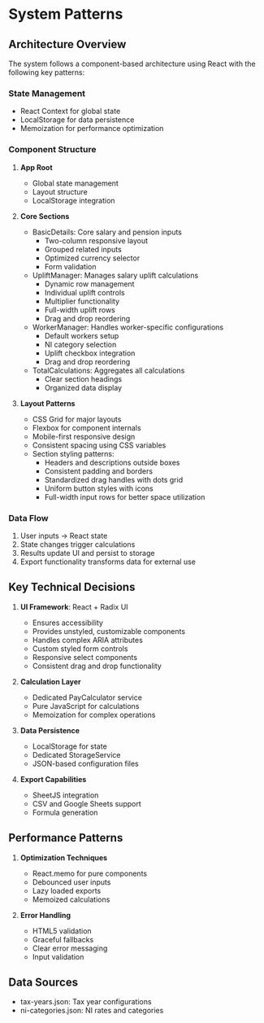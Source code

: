 # System Patterns

## Architecture Overview
The system follows a component-based architecture using React with the following key patterns:

### State Management
- React Context for global state
- LocalStorage for data persistence
- Memoization for performance optimization

### Component Structure
1. **App Root**
   - Global state management
   - Layout structure
   - LocalStorage integration

2. **Core Sections**
   - BasicDetails: Core salary and pension inputs
     * Two-column responsive layout
     * Grouped related inputs
     * Optimized currency selector
     * Form validation
   - UpliftManager: Manages salary uplift calculations
     * Dynamic row management
     * Individual uplift controls
     * Multiplier functionality
     * Full-width uplift rows
     * Drag and drop reordering
   - WorkerManager: Handles worker-specific configurations
     * Default workers setup
     * NI category selection
     * Uplift checkbox integration
     * Drag and drop reordering
   - TotalCalculations: Aggregates all calculations
     * Clear section headings
     * Organized data display

3. **Layout Patterns**
   - CSS Grid for major layouts
   - Flexbox for component internals
   - Mobile-first responsive design
   - Consistent spacing using CSS variables
   - Section styling patterns:
     * Headers and descriptions outside boxes
     * Consistent padding and borders
     * Standardized drag handles with dots grid
     * Uniform button styles with icons
     * Full-width input rows for better space utilization

### Data Flow
1. User inputs → React state
2. State changes trigger calculations
3. Results update UI and persist to storage
4. Export functionality transforms data for external use

## Key Technical Decisions
1. **UI Framework**: React + Radix UI
   - Ensures accessibility
   - Provides unstyled, customizable components
   - Handles complex ARIA attributes
   - Custom styled form controls
   - Responsive select components
   - Consistent drag and drop functionality

2. **Calculation Layer**
   - Dedicated PayCalculator service
   - Pure JavaScript for calculations
   - Memoization for complex operations

3. **Data Persistence**
   - LocalStorage for state
   - Dedicated StorageService
   - JSON-based configuration files

4. **Export Capabilities**
   - SheetJS integration
   - CSV and Google Sheets support
   - Formula generation

## Performance Patterns
1. **Optimization Techniques**
   - React.memo for pure components
   - Debounced user inputs
   - Lazy loaded exports
   - Memoized calculations

2. **Error Handling**
   - HTML5 validation
   - Graceful fallbacks
   - Clear error messaging
   - Input validation

## Data Sources
- tax-years.json: Tax year configurations
- ni-categories.json: NI rates and categories
